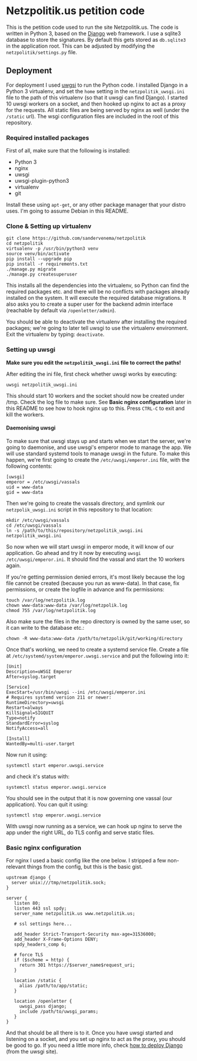 # Netzpolitik.us petition code

This is the petition code used to run the site Netzpolitik.us. The code is written in Python 3, based on the [Django](https://www.djangoproject.com/) web framework. I use a sqlite3 database to store the signatures. By default this gets stored as `db.sqlite3` in the application root. This can be adjusted by modifying the `netzpolitik/settings.py` file.

## Deployment

For deployment I used [uwgsi](https://uwsgi-docs.readthedocs.org/en/latest/WSGIquickstart.html) to run the Python code. I installed Django in a Python 3 virtualenv, and set the `home` setting in the `netzpolitik_uwsgi.ini` file to the path of this virtualenv (so that it uwsgi can find Django). I started 10 uwsgi workers on a socket, and then hooked up nginx to act as a proxy for the requests. All static files are being served by nginx as well (under the `/static` url). The wsgi configuration files are included in the root of this repository.

### Required installed packages

First of all, make sure that the following is installed:

* Python 3
* nginx
* uwsgi
* uwsgi-plugin-python3
* virtualenv
* git

Install these using `apt-get`, or any other package manager that your distro uses. I'm going to assume Debian in this README.

### Clone & Setting up virtualenv

```
git clone https://github.com/sandervenema/netzpolitik
cd netzpolitik
virtualenv -p /usr/bin/python3 venv
source venv/bin/activate
pip install --upgrade pip
pip install -r requirements.txt
./manage.py migrate
./manage.py createsuperuser
```

This installs all the dependencies into the virtualenv, so Python can find the required packages etc. and there will be no conflicts with packages already installed on the system. It will execute the required database migrations. It also asks you to create a super user for the backend admin interface (reachable by default via `/openletter/admin`).

You should be able to deactivate the virtualenv after installing the required packages; we're going to later tell uwsgi to use the virtualenv environment. Exit the virtualenv by typing: `deactivate`.

### Setting up uwsgi

**Make sure you edit the `netzpolitik_uwsgi.ini` file to correct the paths!**

After editing the ini file, first check whether uwsgi works by executing:

```
uwsgi netzpolitik_uwsgi.ini
```

This should start 10 workers and the socket should now be created under /tmp. Check the log file to make sure. See **Basic nginx configuration** later in this README to see how to hook nginx up to this. Press `CTRL-C` to exit and kill the workers.

#### Daemonising uwsgi

To make sure that uwsgi stays up and starts when we start the server, we're going to daemonise, and use uwsgi's emperor mode to manage the app. We will use standard systemd tools to manage uwsgi in the future. To make this happen, we're first going to create the `/etc/uwsgi/emperor.ini` file, with the following contents:

```
[uwsgi]
emperor = /etc/uwsgi/vassals
uid = www-data
gid = www-data
```

Then we're going to create the vassals directory, and symlink our `netzpolik_uwsgi.ini` script in this repository to that location:

```
mkdir /etc/uwsgi/vassals
cd /etc/uwsgi/vassals
ln -s /path/to/this/repository/netzpolitik_uwsgi.ini netzpolitik_uwsgi.ini
```

So now when we will start uwsgi in emperor mode, it will know of our application. Go ahead and try it now by executing `uwsgi /etc/uwsgi/emperor.ini`. It should find the vassal and start the 10 workers again.

If you're getting permission denied errors, it's most likely because the log file cannot be created (because you run as www-data). In that case, fix permissions, or create the logfile in advance and fix permissions:

```
touch /var/log/netzpolitik.log
chown www-data:www-data /var/log/netzpolik.log
chmod 755 /var/log/netzpolitik.log
```

Also make sure the files in the repo directory is owned by the same user, so it can write to the database etc.:

```
chown -R www-data:www-data /path/to/netzpolik/git/working/directory
```

Once that's working, we need to create a systemd service file. Create a file at `/etc/systemd/system/emperor.uwsgi.service` and put the following into it:

```
[Unit]
Description=uWSGI Emperor
After=syslog.target

[Service]
ExecStart=/usr/bin/uwsgi --ini /etc/uwsgi/emperor.ini
# Requires systemd version 211 or newer:
RuntimeDirectory=uwsgi
Restart=always
KillSignal=SIGQUIT
Type=notify
StandardError=syslog
NotifyAccess=all

[Install]
WantedBy=multi-user.target
```

Now run it using:

```
systemctl start emperor.uwsgi.service
```

and check it's status with:

```
systemctl status emperor.uwsgi.service
```

You should see in the output that it is now governing one vassal (our application). You can quit it using:

```
systemctl stop emperor.uwsgi.service
```

With uwsgi now running as a service, we can hook up nginx to serve the app under the right URL, do TLS config and serve static files.

### Basic nginx configuration

For nginx I used a basic config like the one below. I stripped a few non-relevant things from the config, but this is the basic gist.

```
upstream django {
  server unix:///tmp/netzpolitik.sock;
}

server {
   listen 80;
   listen 443 ssl spdy;
   server_name netzpolitik.us www.netzpolitik.us;
   
   # ssl settings here...
   
   add_header Strict-Transport-Security max-age=31536000;
   add_header X-Frame-Options DENY;
   spdy_headers_comp 6;
   
   # force TLS
   if ($scheme = http) {
     return 301 https://$server_name$request_uri;
   }
   
   location /static {
     alias /path/to/app/static;
   }
   
   location /openletter {
     uwsgi_pass django;
     include /path/to/uwsgi_params;
   }
}
```

And that should be all there is to it. Once you have uwsgi started and listening on a socket, and you set up nginx to act as the proxy, you should be good to go. If you need a little more info, check [how to deploy Django](https://uwsgi-docs.readthedocs.org/en/latest/WSGIquickstart.html#deploying-django) (from the uwsgi site).
